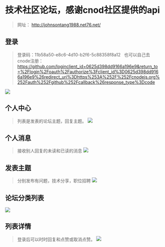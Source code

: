 技术社区论坛，感谢cnod社区提供的api
======
> 网址： http://johnsontang1988.net76.net/


## 登录


> 登录码：11b58a50-e8c6-4d10-b2f6-5c88358f8a12  
也可以自己去cnode注册：
https://github.com/loginclient_id=0625d398dd9166a196e9&return_to=%2Flogin%2Foauth%2Fauthorize%3Fclient_id%3D0625d398dd9166a196e9%26redirect_uri%3Dhttps%253A%252F%252Fcnodejs.org%252Fauth%252Fgithub%252Fcallback%26response_type%3Dcode


![](https://raw.githubusercontent.com/JohnsonTX/Images/master/react/login.jpeg)


## 个人中心 


> 列表是发表的论坛主题，回复主题。
![](https://raw.githubusercontent.com/JohnsonTX/Images/master/react/person.jpeg)


## 个人消息

> 接收别人回复的未读和已读的消息
![](https://raw.githubusercontent.com/JohnsonTX/Images/master/react/message.jpeg)

## 发表主题

> 分别发布有问题，技术分享，职位招聘
![](https://raw.githubusercontent.com/JohnsonTX/Images/master/react/public.jpeg)
## 论坛分类列表
![](https://raw.githubusercontent.com/JohnsonTX/Images/master/react/list.jpeg)



## 列表详情

> 登录后可以时时回复和点赞或取消点赞。
![](https://raw.githubusercontent.com/JohnsonTX/Images/master/react/detail.jpeg)
